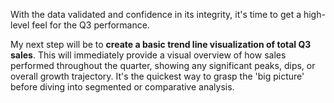 

With the data validated and confidence in its integrity, it's time to get a high-level feel for the Q3 performance.

My next step will be to **create a basic trend line visualization of total Q3 sales**. This will immediately provide a visual overview of how sales performed throughout the quarter, showing any significant peaks, dips, or overall growth trajectory. It's the quickest way to grasp the 'big picture' before diving into segmented or comparative analysis.